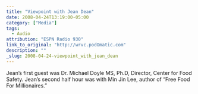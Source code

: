 ```yaml
---
title: "Viewpoint with Jean Dean"
date: 2008-04-24T13:19:00-05:00
category: ["Media"]
tags:
  - Audio
attribution: "ESPN Radio 930"
link_to_original: "http://wrvc.podOmatic.com"
description: ""
_slug: 2008-04-24-viewpoint_with_jean_dean
---
```


Jean’s first guest was Dr. Michael Doyle MS, Ph.D, Director, Center for Food Safety. Jean’s second half hour was with Min Jin Lee, author of “Free Food For Millionaires.”
